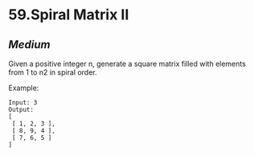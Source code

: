 59.Spiral Matrix II
======================

*Medium*
-------------------

Given a positive integer n, generate a square matrix filled with elements from 1 to n2 in spiral order.

Example:

    Input: 3
    Output:
    [
     [ 1, 2, 3 ],
     [ 8, 9, 4 ],
     [ 7, 6, 5 ]
    ]

